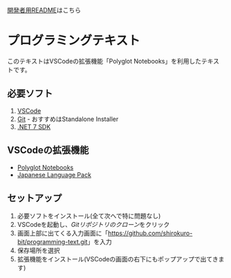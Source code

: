 [開発者用README](README.developer.md)はこちら
# プログラミングテキスト
このテキストはVSCodeの拡張機能「Polyglot Notebooks」を利用したテキストです。

## 必要ソフト
1. [VSCode](https://code.visualstudio.com/download)
2. [Git](https://git-scm.com/downloads) - おすすめはStandalone Installer
3. [.NET 7 SDK](https://dotnet.microsoft.com/en-us/download)

## VSCodeの拡張機能
- [Polyglot Notebooks](https://marketplace.visualstudio.com/items?itemName=ms-dotnettools.dotnet-interactive-vscode)
- [Japanese Language Pack](https://marketplace.visualstudio.com/items?itemName=MS-CEINTL.vscode-language-pack-ja)

## セットアップ
1. 必要ソフトをインストール(全て次へで特に問題なし)
2. VSCodeを起動し、*Gitリポジトリのクローン*をクリック
3. 画面上部に出てくる入力画面に「<https://github.com/shirokuro-bit/programming-text.git>」を入力
4. 保存場所を選択
5. 拡張機能をインストール(VSCodeの画面の右下にもポップアップで出てきます)
